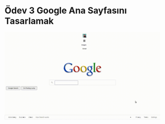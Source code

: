 # Ödev 3 Google Ana Sayfasını Tasarlamak
![img](https://raw.githubusercontent.com/Kodluyoruz/taskforce/main/css/odev2/figures/googlehomepage.gif)